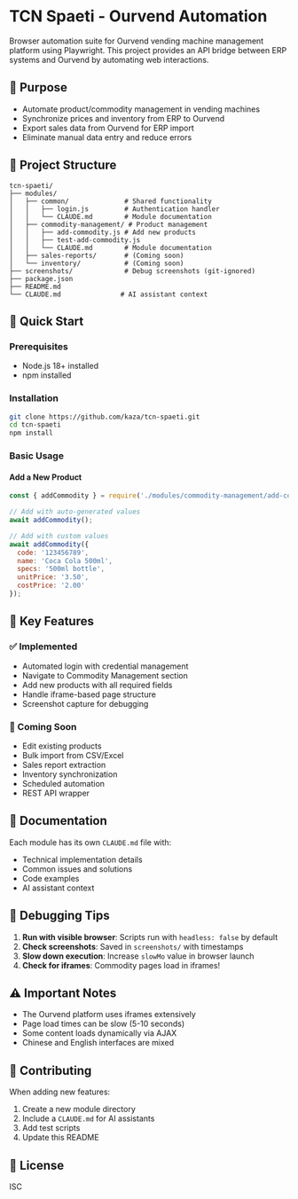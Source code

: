 # TCN Spaeti - Ourvend Automation

Browser automation suite for Ourvend vending machine management platform using Playwright. This project provides an API bridge between ERP systems and Ourvend by automating web interactions.

## 🎯 Purpose

- Automate product/commodity management in vending machines
- Synchronize prices and inventory from ERP to Ourvend
- Export sales data from Ourvend for ERP import
- Eliminate manual data entry and reduce errors

## 📁 Project Structure

```
tcn-spaeti/
├── modules/
│   ├── common/              # Shared functionality
│   │   ├── login.js         # Authentication handler
│   │   └── CLAUDE.md        # Module documentation
│   ├── commodity-management/ # Product management
│   │   ├── add-commodity.js # Add new products
│   │   ├── test-add-commodity.js
│   │   └── CLAUDE.md        # Module documentation
│   ├── sales-reports/       # (Coming soon)
│   └── inventory/           # (Coming soon)
├── screenshots/             # Debug screenshots (git-ignored)
├── package.json
├── README.md
└── CLAUDE.md               # AI assistant context

```

## 🚀 Quick Start

### Prerequisites
- Node.js 18+ installed
- npm installed

### Installation
```bash
git clone https://github.com/kaza/tcn-spaeti.git
cd tcn-spaeti
npm install
```

### Basic Usage

#### Add a New Product
```javascript
const { addCommodity } = require('./modules/commodity-management/add-commodity');

// Add with auto-generated values
await addCommodity();

// Add with custom values
await addCommodity({
  code: '123456789',
  name: 'Coca Cola 500ml',
  specs: '500ml bottle',
  unitPrice: '3.50',
  costPrice: '2.00'
});
```

## 🔧 Key Features

### ✅ Implemented
- Automated login with credential management
- Navigate to Commodity Management section
- Add new products with all required fields
- Handle iframe-based page structure
- Screenshot capture for debugging

### 🚧 Coming Soon
- Edit existing products
- Bulk import from CSV/Excel
- Sales report extraction
- Inventory synchronization
- Scheduled automation
- REST API wrapper

## 📝 Documentation

Each module has its own `CLAUDE.md` file with:
- Technical implementation details
- Common issues and solutions
- Code examples
- AI assistant context

## 🐛 Debugging Tips

1. **Run with visible browser**: Scripts run with `headless: false` by default
2. **Check screenshots**: Saved in `screenshots/` with timestamps
3. **Slow down execution**: Increase `slowMo` value in browser launch
4. **Check for iframes**: Commodity pages load in iframes!

## ⚠️ Important Notes

- The Ourvend platform uses iframes extensively
- Page load times can be slow (5-10 seconds)
- Some content loads dynamically via AJAX
- Chinese and English interfaces are mixed

## 🤝 Contributing

When adding new features:
1. Create a new module directory
2. Include a `CLAUDE.md` for AI assistants
3. Add test scripts
4. Update this README

## 📄 License

ISC